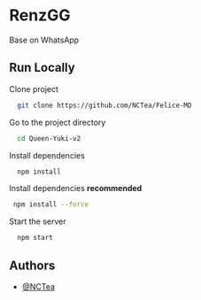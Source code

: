 # RenzGG

Base on WhatsApp


## Run Locally

Clone project

```bash
  git clone https://github.com/NCTea/Felice-MD
```

Go to the project directory

```bash
  cd Queen-Yuki-v2
```

Install dependencies

```bash
  npm install
```

Install dependencies **recommended**
```bash
 npm install --force
```

Start the server

```bash
  npm start
```


## Authors

- [@NCTea](https://github.com/NCTea)

